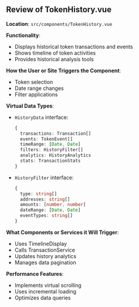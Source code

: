 ## Review of TokenHistory.vue

**Location**: `src/components/TokenHistory.vue`

**Functionality**:
- Displays historical token transactions and events
- Shows timeline of token activities
- Provides historical analysis tools

**How the User or Site Triggers the Component**:
- Token selection
- Date range changes
- Filter applications

**Virtual Data Types**:
- `HistoryData` interface:
  ```typescript
  {
    transactions: Transaction[]
    events: TokenEvent[]
    timeRange: [Date, Date]
    filters: HistoryFilter[]
    analytics: HistoryAnalytics
    stats: TransactionStats
  }
  ```
- `HistoryFilter` interface:
  ```typescript
  {
    type: string[]
    addresses: string[]
    amounts: [number, number]
    dateRange: [Date, Date]
    eventTypes: string[]
  }
  ```

**What Components or Services it Will Trigger**:
- Uses TimelineDisplay
- Calls TransactionService
- Updates history analytics
- Manages data pagination

**Performance Features**:
- Implements virtual scrolling
- Uses incremental loading
- Optimizes data queries

